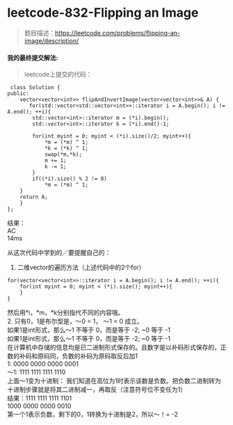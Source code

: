 # leetcode-832-Flipping an Image
> 题目描述：https://leetcode.com/problems/flipping-an-image/description/  

#### 我的最终提交解法:   
> leetcode上提交的代码：  
```
 class Solution {
public:
    vector<vector<int>> flipAndInvertImage(vector<vector<int>>& A) {
       for(std::vector<std::vector<int>>::iterator i = A.begin(); i != A.end(); ++i){
        std::vector<int>::iterator m = (*i).begin();
        std::vector<int>::iterator k = (*i).end()-1;

        for(int myint = 0; myint < (*i).size()/2; myint++){
            *m = (*m) ^ 1;
            *k = (*k) ^ 1;
            swap(*m,*k);
            m += 1;
            k -= 1;
        }
        if((*i).size() % 2 != 0)
            *m = (*m) ^ 1;
    }
    return A;
    }
};
```    
结果：  
AC  
14ms  

从这次代码中学到的／要提醒自己的：  
1. 二维vector的遍历方法（上述代码中的2个for）   
```
for(vector<vector<int>>::iterator i = A.begin(); i != A.end(); ++i){
    for(int myint = 0; myint < (*i).size(); myint++){  
    }  
}
```    
然后用*i，*m，*k分别指代不同的内容哦。  
2. 只有0，1是布尔型是，～0 = 1， ～1 = 0 成立。  
如果1是int形式，那么～1 不等于 0，而是等于 -2; ~0 等于 -1     
如果1是int形式，那么～1 不等于 0，而是等于 -2; ~0 等于 -1       
在计算机中存储的信息均是已二进制形式保存的。且数字是以补码形式保存的，正数的补码和原码同，负数的补码为原码取反后加1  
1:   0000 0000 0000 0001    
～1: 1111 1111 1111 1110    
上面～1变为十进制： 我们知道在高位为1时表示该数是负数。把负数二进制转为十进制步骤就是将其二进制减一，再取反（注意符号位不变任为1）    
结果：1111 1111 1111 1101  
     1000 0000 0000 0010    
第一个1表示负数，剩下的0，1转换为十进制是2，所以～！= -2
                                           
